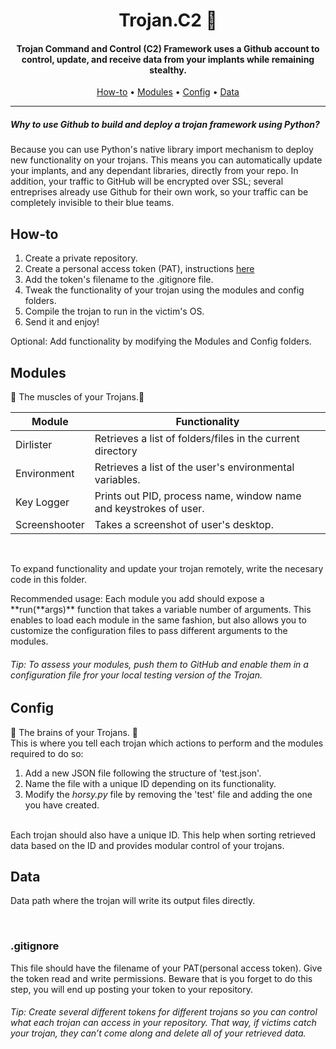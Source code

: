 <h1 align="center"> Trojan.C2 🐎</h1>
<h4 align="center">Trojan Command and Control (C2) Framework uses a Github account to control, update, and receive data from your implants while remaining stealthy.</h4>

<p align="center">
  <a href="#How-to">How-to</a> •
  <a href="#Modules">Modules</a> •
  <a href="#Config">Config</a> •
  <a href="#Data">Data</a>
</p>

___

<h5>Why to use Github to build and deploy a trojan framework using Python?</h5>
Because you can use Python's native library import mechanism to deploy new functionality on your trojans. This means you can automatically update your implants, and any dependant libraries, directly from your repo.
In addition, your traffic to GitHub will be encrypted over SSL; several entreprises already use Github for their own work, so your traffic can be completely invisible to their blue teams. 

## How-to

1. Create a private repository.
2. Create a personal access token (PAT), instructions [here](https://help.github.com/en/github/authenticating-to-github/creating-a-personal-access-token-for-the-command-line/)
3. Add the token's filename to the .gitignore file.
4. Tweak the functionality of your trojan using the modules and config folders.
5. Compile the trojan to run in the victim's OS.
6. Send it and enjoy!

<p>Optional: Add functionality by modifying the Modules and Config folders.</p>

## Modules

💪 The muscles of your Trojans.💪 <br />

<table>
<thead>
<tr>
<th>Module</th>
<th>Functionality</th>
</tr>
</thead>
<tbody>
<tr>
<td>Dirlister</td>
<td>Retrieves a list of folders/files in the current directory</td>
</tr>
<tr>
<td>Environment</td>
<td>Retrieves a list of the user's environmental variables. </td>
</tr>
<tr>
<td>Key Logger</td>
<td>Prints out PID, process name, window name and keystrokes of user.</td>
</tr>
<tr>  
<td>Screenshooter</td>
<td>Takes a screenshot of user's desktop. </td>
</tr>
</tbody>
</table>
 <br />
<p>To expand functionality and update your trojan remotely, write the necesary code in this folder. </p>
<p>Recommended usage: 
Each module you add should expose a **run(**args)** function that takes a variable number of arguments. 
This enables to load each module in the same fashion, but also allows you to customize the configuration
files to pass different arguments to the modules. </p>

<h6> Tip: To assess your modules, push them to GitHub and enable them in a configuration file fror your local testing version of the Trojan.</h6> 

## Config

🧠 The brains of your Trojans. 🧠  <br />
This is where you tell each trojan which actions to perform and the modules required to do so:<br />

1. Add a new JSON file following the structure of 'test.json'.
2. Name the file with a unique ID depending on its functionality. 
3. Modify the *horsy.py* file by removing the 'test' file and adding the one you have created. 

<br />
Each trojan should also have a unique ID. This help when sorting retrieved data based on the ID and provides modular
control of your trojans. 

## Data

Data path where the trojan will write its output files directly. 

<br>

### .gitignore

This file should have the filename of your PAT(personal access token). Give the token read and write permissions.
Beware that is you forget to do this step, you will end up posting your token to your repository. 

<h6> Tip: Create several different tokens for different trojans so you can control what each trojan can access in your repository. That way, if victims catch your trojan, they can’t come along and delete all of your retrieved data.</h6> 
